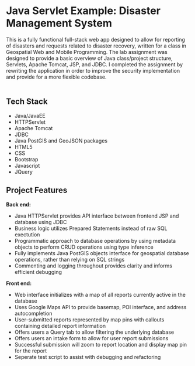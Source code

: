<h1>Java Servlet Example: Disaster Management System</h1>
This is a fully functional full-stack web app designed to allow for reporting of disasters and requests related to disaster recovery, written for a class in Geospatial Web and Mobile Programming.  The lab assignment was designed to provide a basic overview of Java class/project structure, Servlets, Apache Tomcat, JSP, and JDBC.  I completed the assignment by rewriting the application in order to improve the security implementation and provide for a more flexible codebase.<br><br>

<h2>Tech Stack</h2>

* Java/JavaEE
* HTTPServlet
* Apache Tomcat
* JDBC
* Java PostGIS and GeoJSON packages
* HTML5
* CSS
* Bootstrap
* Javascript
* JQuery

<h2>Project Features</h2>

**Back end:**

* Java HTTPServlet provides API interface between frontend JSP and database using JDBC
* Business logic utilizes Prepared Statements instead of raw SQL exectution
* Programmatic approach to database operations by using metadata objects to perform CRUD operations using type inference
* Fully implements Java PostGIS objects interface for geospatial database operations, rather than relying on SQL strings
* Commenting and logging throughout provides clarity and informs efficient debugging

**Front end:**

* Web interface initializes with a map of all reports currently active in the database
* Uses Google Maps API to provide basemap, POI interface, and address autocompletion
* User-submitted reports represented by map pins with callouts containing detailed report information
* Offers users a Query tab to allow filtering the underlying database
* Offers users an intake form to allow for user report submissions
* Successful submission will zoom to report location and display map pin for the report
* Seperate test script to assist with debugging and refactoring
